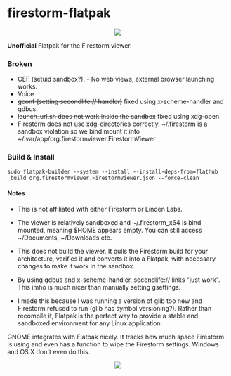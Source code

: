 # firestorm-flatpak

<p align="center">
<img src="https://git.smi.sh/Daniel/firestorm-flatpak/raw/master/org.firestormviewer.FirestormViewer.svg"/>
</p>

**Unofficial** Flatpak for the Firestorm viewer.

### Broken
* CEF (setuid sandbox?). - No web views, external browser launching works.
* Voice
* ~~gconf (setting secondlife:// handler)~~ fixed using x-scheme-handler and gdbus.
* ~~launch_url.sh does not work inside the sandbox~~ fixed using xdg-open.
* Firestorm does not use xdg-directories correctly. ~/.firestorm is a sandbox violation so we bind mount it into ~/.var/app/org.firestormviewer.FirestormViewer

### Build & Install

```shell
sudo flatpak-builder --system --install --install-deps-from=flathub _build org.firestormviewer.FirestormViewer.json --force-clean
```

#### Notes
* This is not affiliated with either Firestorm or Linden Labs.

* The viewer is relatively sandboxed and ~/.firestorm_x64 is bind mounted, meaning $HOME appears empty. You can still access ~/Documents, ~/Downloads etc.

* This does not build the viewer. It pulls the Firestorm build for your architecture, verifies it and converts it into a Flatpak, with necessary changes to make it work in the sandbox.

* By using gdbus and x-scheme-handler, secondlife:// links "just work". This imho is much nicer than manually setting gsettings.

* I made this because I was running a version of glib too new and Firestorm refused to run (glib has symbol versioning?). Rather than recompile it, Flatpak is the perfect way to provide a stable and sandboxed environment for any Linux application.

GNOME integrates with Flatpak nicely. It tracks how much space Firestorm is using and even has a function to wipe the Firestorm settings. Windows and OS X don't even do this.

<p align="center">
<img src="https://i.imgur.com/m59sSOy.png"/>
</p>